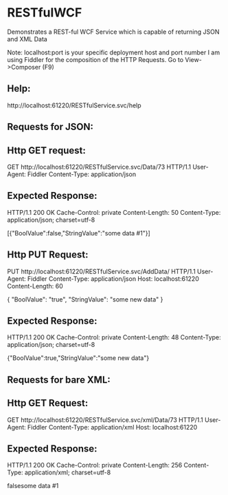 # RESTfulWCF
Demonstrates a REST-ful WCF Service which is capable of returning JSON and XML Data

Note: localhost:port is your specific deployment host and port number
      I am using Fiddler for the composition of the HTTP Requests. 
      Go to View->Composer (F9)
  

Help:
----
http://localhost:61220/RESTfulService.svc/help

Requests for JSON:
-----------------

Http GET request:
-----------------
GET http://localhost:61220/RESTfulService.svc/Data/73 HTTP/1.1
User-Agent: Fiddler
Content-Type: application/json

Expected Response:
------------------
HTTP/1.1 200 OK
Cache-Control: private
Content-Length: 50
Content-Type: application/json; charset=utf-8

[{"BoolValue":false,"StringValue":"some data #1"}]

Http PUT Request:
-----------------
PUT http://localhost:61220/RESTfulService.svc/AddData/ HTTP/1.1
User-Agent: Fiddler
Content-Type: application/json
Host: localhost:61220
Content-Length: 60

{
 "BoolValue": "true",
 "StringValue": "some new data"
}

Expected Response:
------------------
HTTP/1.1 200 OK
Cache-Control: private
Content-Length: 48
Content-Type: application/json; charset=utf-8

{"BoolValue":true,"StringValue":"some new data"}


Requests for bare XML:
----------------------

Http GET Request:
-----------------
GET http://localhost:61220/RESTfulService.svc/xml/Data/73 HTTP/1.1
User-Agent: Fiddler
Content-Type: application/xml
Host: localhost:61220

Expected Response:
------------------
HTTP/1.1 200 OK
Cache-Control: private
Content-Length: 256
Content-Type: application/xml; charset=utf-8

<ArrayOfCompositeType xmlns="http://schemas.datacontract.org/2004/07/ServiceLayer" xmlns:i="http://www.w3.org/2001/XMLSchema-instance"><CompositeType><BoolValue>false</BoolValue><StringValue>some data #1</StringValue></CompositeType></ArrayOfCompositeType>
